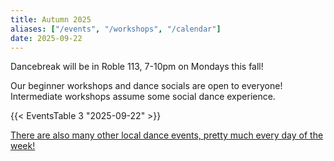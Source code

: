 ```yaml
---
title: Autumn 2025
aliases: ["/events", "/workshops", "/calendar"]
date: 2025-09-22
---
```


Dancebreak will be in Roble 113, 7-10pm on Mondays this fall!

<!--more-->

Our beginner workshops and dance socials are open to everyone!  Intermediate workshops assume some social dance experience.

{{< EventsTable 3 "2025-09-22" >}}

[There are also many other local dance events, pretty much every day of the week!](/info/local)

[epc]: /info/locations/#elliott-program-center
[roble]: /info/locations/#roble-gym
[gcc]: /info/locations/#graduate-community-center
[evgr]: /info/locations/#escondido-village-graduate-residences
[koret]: /info/locations/#koret-pavilion
[ssd]: https://swing.stanford.edu
[wcs]: https://www.facebook.com/cardinalswing/
[powers]: https://www.richardpowers.com/
[bigdance]: https://bigdance.stanford.edu/
[bonbon]: https://2025bonbonball.eventbrite.com/
[opening]: https://vienneseball.stanford.edu/
[swingtime]: https://swingtime.stanford.edu/
[vball]: https://vienneseball.stanford.edu/

[jazz]: /posts/25spr-all-that-jazz
[floorcraft]: https://www.facebook.com/events/30100345002885928
[wcs]: https://www.facebook.com/cardinalswing/

[lucas]: https://garron.net
[audrey]: https://www.audriix.com/
